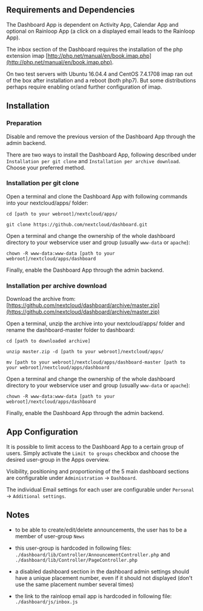 
## Requirements and Dependencies

The Dashboard App is dependent on Activity App, Calendar App and optional on
Rainloop App (a click on a displayed email leads to the Rainloop App).

The inbox section of the Dashboard requires the installation of the
php extension imap [http://php.net/manual/en/book.imap.php](http://php.net/manual/en/book.imap.php).

On two test servers with Ubuntu 16.04.4 and CentOS 7.4.1708
imap ran out of the box after installation and a reboot (both php7).
But some distributions perhaps require enabling or/and further configuration of
imap.


## Installation

### Preparation

Disable and remove the previous version of the Dashboard App through the
admin backend.

There are two ways to install the Dashboard App, following described under
`Installation per git clone` and `Installation per archive download`.
Choose your preferred method.


### Installation per git clone

Open a terminal and clone the Dashboard App with following commands into your
nextcloud/apps/ folder:
```
cd [path to your webroot]/nextcloud/apps/
```
```
git clone https://github.com/nextcloud/dashboard.git
```

Open a terminal and change the ownership of the whole dashboard directory to
your webservice user and group (usually `www-data` or `apache`):
```
chown -R www-data:www-data [path to your webroot]/nextcloud/apps/dashboard
```

Finally, enable the Dashboard App through the admin backend.


### Installation per archive download

Download the archive from:
[https://github.com/nextcloud/dashboard/archive/master.zip](https://github.com/nextcloud/dashboard/archive/master.zip)

Open a terminal, unzip the archive into your nextcloud/apps/ folder and
rename the dashboard-master folder to dashboard: 
```
cd [path to downloaded archive]
```
```
unzip master.zip -d [path to your webroot]/nextcloud/apps/
```
```
mv [path to your webroot]/nextcloud/apps/dashboard-master [path to your webroot]/nextcloud/apps/dashboard
```

Open a terminal and change the ownership of the whole dashboard directory to
your webservice user and group (usually `www-data` or `apache`):
```
chown -R www-data:www-data [path to your webroot]/nextcloud/apps/dashboard
```

Finally, enable the Dashboard App through the admin backend.


## App Configuration

It is possible to limit access to the Dashboard App to a certain group of users.
Simply activate the `Limit to groups` checkbox and choose the desired
user-group in the Apps overview.

Visibility, positioning and proportioning of the 5 main dashboard sections
are configurable under `Administration` -> `Dashboard`.

The individual Email settings for each user are configurable under `Personal` ->
`Additional settings`.


## Notes

- to be able to create/edit/delete announcements, the user has to be a member
 of user-group `News`

- this user-group is hardcoded in following files:
 `./dashboard/lib/Controller/AnnouncementController.php`
 and
 `./dashboard/lib/Controller/PageController.php`

- a disabled dashboard section in the dashboard admin settings should have a
 unique placement number, even if it should not displayed
 (don't use the same placement number several times)

- the link to the rainloop email app is hardcoded in following file:
 `./dashboard/js/inbox.js`
